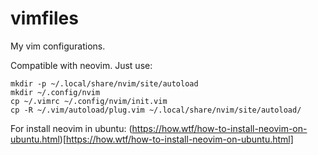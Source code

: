 # vimfiles
My vim configurations.

Compatible with neovim. Just use:

```
mkdir -p ~/.local/share/nvim/site/autoload
mkdir ~/.config/nvim
cp ~/.vimrc ~/.config/nvim/init.vim
cp -R ~/.vim/autoload/plug.vim ~/.local/share/nvim/site/autoload/
```

For install neovim in ubuntu:
(https://how.wtf/how-to-install-neovim-on-ubuntu.html)[https://how.wtf/how-to-install-neovim-on-ubuntu.html]


